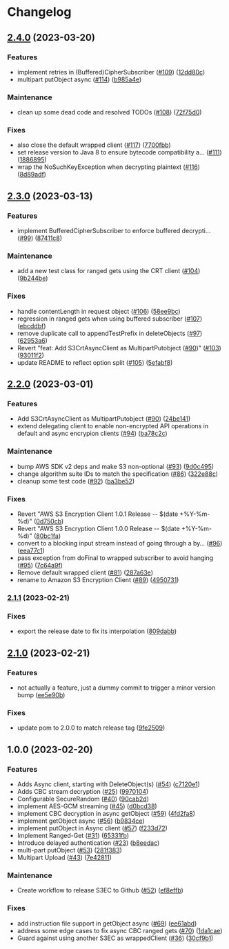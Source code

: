 # Changelog

## [2.4.0](https://github.com/aws/aws-s3-encryption-client-java/compare/v2.3.0...v2.4.0) (2023-03-20)


### Features

* implement retries in (Buffered)CipherSubscriber ([#109](https://github.com/aws/aws-s3-encryption-client-java/issues/109)) ([12dd80c](https://github.com/aws/aws-s3-encryption-client-java/commit/12dd80cf18e7f6c8f94f245e234ee19acd2f6e32))
* multipart putObject async ([#114](https://github.com/aws/aws-s3-encryption-client-java/issues/114)) ([b985a4e](https://github.com/aws/aws-s3-encryption-client-java/commit/b985a4e18135943e11104bcbdaca836aaed5603e))


### Maintenance

* clean up some dead code and resolved TODOs ([#108](https://github.com/aws/aws-s3-encryption-client-java/issues/108)) ([72f75d0](https://github.com/aws/aws-s3-encryption-client-java/commit/72f75d0dd1acc1fa2063e5135a377bd303002acd))


### Fixes

* also close the default wrapped client ([#117](https://github.com/aws/aws-s3-encryption-client-java/issues/117)) ([7700fbb](https://github.com/aws/aws-s3-encryption-client-java/commit/7700fbb938757972b34d32a98f29503d4b170e0d))
* set release version to Java 8 to ensure bytecode compatibility a… ([#111](https://github.com/aws/aws-s3-encryption-client-java/issues/111)) ([1886895](https://github.com/aws/aws-s3-encryption-client-java/commit/188689516b3583500352bc6ceed3eb5588a23bf6))
* wrap the NoSuchKeyException when decrypting plaintext ([#116](https://github.com/aws/aws-s3-encryption-client-java/issues/116)) ([8d89adf](https://github.com/aws/aws-s3-encryption-client-java/commit/8d89adff421df65a9db77340bfd8aa5b47bf67fc))

## [2.3.0](https://github.com/aws/aws-s3-encryption-client-java/compare/v2.2.0...v2.3.0) (2023-03-13)


### Features

* implement BufferedCipherSubscriber to enforce buffered decrypti… ([#99](https://github.com/aws/aws-s3-encryption-client-java/issues/99)) ([87411c8](https://github.com/aws/aws-s3-encryption-client-java/commit/87411c83d43761ec8548d77287585cca99b8aeaa))


### Maintenance

* add a new test class for ranged gets using the CRT client ([#104](https://github.com/aws/aws-s3-encryption-client-java/issues/104)) ([9b244be](https://github.com/aws/aws-s3-encryption-client-java/commit/9b244be7a40527e69942ace7137cb0898eb8411f))


### Fixes

* handle contentLength in request object ([#106](https://github.com/aws/aws-s3-encryption-client-java/issues/106)) ([58ee9bc](https://github.com/aws/aws-s3-encryption-client-java/commit/58ee9bc1e97ff52854edd2f6e0c28a3f7e31e38a))
* regression in ranged gets when using buffered subscriber ([#107](https://github.com/aws/aws-s3-encryption-client-java/issues/107)) ([ebcddbf](https://github.com/aws/aws-s3-encryption-client-java/commit/ebcddbf4a0fdd2c1c3327f50119d4dec009abf97))
* remove duplicate call to appendTestPrefix in deleteObjects ([#97](https://github.com/aws/aws-s3-encryption-client-java/issues/97)) ([62953a6](https://github.com/aws/aws-s3-encryption-client-java/commit/62953a667112c18e5575ecb483d779d6fb4f1a6e))
* Revert "feat: Add S3CrtAsyncClient as MultipartPutobject ([#90](https://github.com/aws/aws-s3-encryption-client-java/issues/90))" ([#103](https://github.com/aws/aws-s3-encryption-client-java/issues/103)) ([93011f2](https://github.com/aws/aws-s3-encryption-client-java/commit/93011f253d23cd5e953f00fd5130e57021293313))
* update README to reflect option split ([#105](https://github.com/aws/aws-s3-encryption-client-java/issues/105)) ([5efabf8](https://github.com/aws/aws-s3-encryption-client-java/commit/5efabf8624c836676fc8e0859c0941925b91a700))

## [2.2.0](https://github.com/aws/aws-s3-encryption-client-java/compare/v2.1.1...v2.2.0) (2023-03-01)


### Features

* Add S3CrtAsyncClient as MultipartPutobject ([#90](https://github.com/aws/aws-s3-encryption-client-java/issues/90)) ([24be141](https://github.com/aws/aws-s3-encryption-client-java/commit/24be14139937aa666ffa42a621cbe1bad72c7246))
* extend delegating client to enable non-encrypted API operations in default and async encrypion clients ([#94](https://github.com/aws/aws-s3-encryption-client-java/issues/94)) ([ba78c2c](https://github.com/aws/aws-s3-encryption-client-java/commit/ba78c2cd8d94be2f76614bc47bbf85a6e3f5c26e))


### Maintenance

* bump AWS SDK v2 deps and make S3 non-optional ([#93](https://github.com/aws/aws-s3-encryption-client-java/issues/93)) ([9d0c495](https://github.com/aws/aws-s3-encryption-client-java/commit/9d0c495c0cbb165b7d743b34eba191e26a95f07d))
* change algorithm suite IDs to match the specification ([#86](https://github.com/aws/aws-s3-encryption-client-java/issues/86)) ([322e88c](https://github.com/aws/aws-s3-encryption-client-java/commit/322e88c41270958f70594ad369239e782c6f56b6))
* cleanup some test code ([#92](https://github.com/aws/aws-s3-encryption-client-java/issues/92)) ([ba3be52](https://github.com/aws/aws-s3-encryption-client-java/commit/ba3be525a340930b20c7602de1aa71d57527ee7f))


### Fixes

* Revert "AWS S3 Encryption Client 1.0.1 Release -- $(date +%Y-%m-%d)" ([0d750cb](https://github.com/aws/aws-s3-encryption-client-java/commit/0d750cb47a811da0b61916814d121d8c36bfcbfb))
* Revert "AWS S3 Encryption Client 1.0.0 Release -- $(date +%Y-%m-%d)" ([80bc1fa](https://github.com/aws/aws-s3-encryption-client-java/commit/80bc1fabefb44503fae24ce27073f38884074d32))
* convert to a blocking input stream instead of going through a by… ([#96](https://github.com/aws/aws-s3-encryption-client-java/issues/96)) ([eea77c1](https://github.com/aws/aws-s3-encryption-client-java/commit/eea77c16c1a80b37e81a41f95250bca6c3ebf0c1))
* pass exception from doFinal to wrapped subscriber to avoid hanging ([#95](https://github.com/aws/aws-s3-encryption-client-java/issues/95)) ([7c64a9f](https://github.com/aws/aws-s3-encryption-client-java/commit/7c64a9fa27ae24abc7cf76ac63b610cc91998824))
* Remove default wrapped client ([#81](https://github.com/aws/aws-s3-encryption-client-java/issues/81)) ([287a63e](https://github.com/aws/aws-s3-encryption-client-java/commit/287a63e312b7c698d479d288aa0349a424763384))
* rename to Amazon S3 Encryption Client ([#89](https://github.com/aws/aws-s3-encryption-client-java/issues/89)) ([4950731](https://github.com/aws/aws-s3-encryption-client-java/commit/4950731a075f03cc51e8a7b29d6a444c80e51370))

### [2.1.1](https://github.com/aws/aws-s3-encryption-client-java/compare/v2.1.0...v2.1.1) (2023-02-21)


### Fixes

* export the release date to fix its interpolation ([809dabb](https://github.com/aws/aws-s3-encryption-client-java/commit/809dabbfd2ea714060bc51ab183b7cd61fb0b461))

## [2.1.0](https://github.com/aws/aws-s3-encryption-client-java/compare/v2.0.0...v2.1.0) (2023-02-21)


### Features

* not actually a feature, just a dummy commit to trigger a minor version bump ([ee5e90b](https://github.com/aws/aws-s3-encryption-client-java/commit/ee5e90beb12af80171b68bcbb39182c56b2847ea))


### Fixes

* update pom to 2.0.0 to match release tag ([9fe2509](https://github.com/aws/aws-s3-encryption-client-java/commit/9fe2509eb4c0aff2833b2ccd9bfaff655619cdb3))

## 1.0.0 (2023-02-20)


### Features

* Adds Async client, starting with DeleteObject(s) ([#54](https://github.com/aws/aws-s3-encryption-client-java/issues/54)) ([c7120e1](https://github.com/aws/aws-s3-encryption-client-java/commit/c7120e13931b842da5bdaf0de45f0ec2f4021792))
* Adds CBC stream decryption ([#25](https://github.com/aws/aws-s3-encryption-client-java/issues/25)) ([9970104](https://github.com/aws/aws-s3-encryption-client-java/commit/9970104cba3af9256d81157359ff22f1cb5b00eb))
* Configurable SecureRandom ([#40](https://github.com/aws/aws-s3-encryption-client-java/issues/40)) ([90cab2d](https://github.com/aws/aws-s3-encryption-client-java/commit/90cab2d9c9c6bf9dc9aa61d45e07372e2e386648))
* implement AES-GCM streaming ([#45](https://github.com/aws/aws-s3-encryption-client-java/issues/45)) ([d0bcd38](https://github.com/aws/aws-s3-encryption-client-java/commit/d0bcd38efb589d72f04f2aeae721de4a974718bd))
* implement CBC decryption in async getObject ([#59](https://github.com/aws/aws-s3-encryption-client-java/issues/59)) ([4fd2fa8](https://github.com/aws/aws-s3-encryption-client-java/commit/4fd2fa86d2e5a876293cbf5a15f8c6f01d456515))
* implement getObject async ([#56](https://github.com/aws/aws-s3-encryption-client-java/issues/56)) ([b9834ce](https://github.com/aws/aws-s3-encryption-client-java/commit/b9834ce85225d1392306bc05f4b734fd4fe8b544))
* implement putObject in Async client  ([#57](https://github.com/aws/aws-s3-encryption-client-java/issues/57)) ([f233d72](https://github.com/aws/aws-s3-encryption-client-java/commit/f233d720f324125e3087cbf407b23595fee0d651))
* Implement Ranged-Get ([#31](https://github.com/aws/aws-s3-encryption-client-java/issues/31)) ([65331fb](https://github.com/aws/aws-s3-encryption-client-java/commit/65331fbf96388b1f4149454a07621a828e33fe1d))
* Introduce delayed authentication ([#23](https://github.com/aws/aws-s3-encryption-client-java/issues/23)) ([b8eedac](https://github.com/aws/aws-s3-encryption-client-java/commit/b8eedacc3b7ffeac27aba5bc02fc79628e847e30))
* multi-part putObject ([#53](https://github.com/aws/aws-s3-encryption-client-java/issues/53)) ([281f383](https://github.com/aws/aws-s3-encryption-client-java/commit/281f383eda7f1352cac5fd4003474e295ba8aa32))
* Multipart Upload ([#43](https://github.com/aws/aws-s3-encryption-client-java/issues/43)) ([7e42811](https://github.com/aws/aws-s3-encryption-client-java/commit/7e428113b654a621bda0c5819647889627450028))


### Maintenance

* Create workflow to release S3EC to Github ([#52](https://github.com/aws/aws-s3-encryption-client-java/issues/52)) ([ef8effb](https://github.com/aws/aws-s3-encryption-client-java/commit/ef8effb4a1d5c2201fe5272f0f6191b0b3a71a8e))


### Fixes

* add instruction file support in getObject async ([#69](https://github.com/aws/aws-s3-encryption-client-java/issues/69)) ([ee61abd](https://github.com/aws/aws-s3-encryption-client-java/commit/ee61abddfa6422aa130ee4f681a604bd531b0f12))
* address some edge cases to fix async CBC ranged gets ([#70](https://github.com/aws/aws-s3-encryption-client-java/issues/70)) ([1da1cae](https://github.com/aws/aws-s3-encryption-client-java/commit/1da1caeee96e1abaae106942bbbae94169ccf19e))
* Guard against using another S3EC as wrappedClient ([#36](https://github.com/aws/aws-s3-encryption-client-java/issues/36)) ([30cf9b1](https://github.com/aws/aws-s3-encryption-client-java/commit/30cf9b15c43dd0b59e9cc1ff83729ec8c797c1d1))
